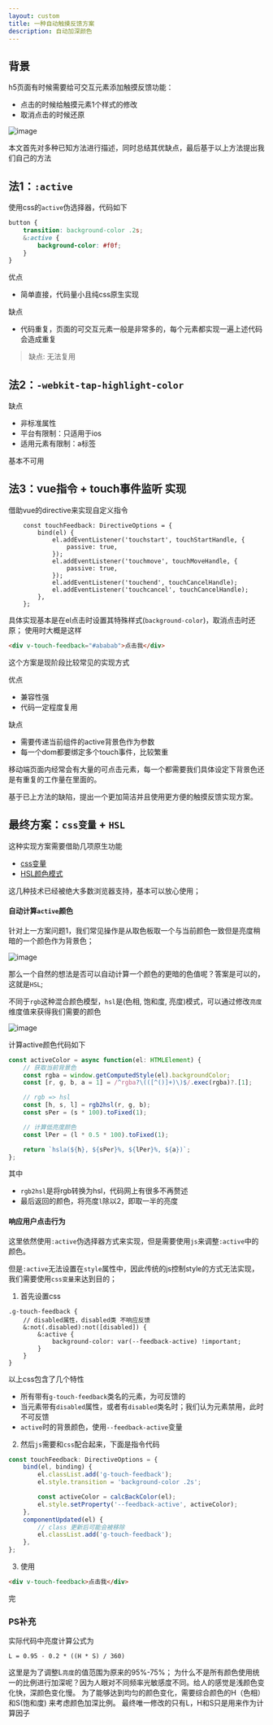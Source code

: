 ```yaml
---
layout: custom
title: 一种自动触摸反馈方案
description: 自动加深颜色
---
```


## 背景
h5页面有时候需要给可交互元素添加触摸反馈功能：
- 点击的时候给触摸元素1个样式的修改
- 取消点击的时候还原

![image](https://hy911.oss-cn-hangzhou.aliyuncs.com/tapFeedback/press.png)

本文首先对多种已知方法进行描述，同时总结其优缺点，最后基于以上方法提出我们自己的方法

## 法1：`:active`
使用css的`active`伪选择器，代码如下
```css
button {
    transition: background-color .2s;
    &:active {
        background-color: #f0f;
    }
}
```
优点
- 简单直接，代码量小且纯css原生实现

缺点
- 代码重复，页面的可交互元素一般是非常多的，每个元素都实现一遍上述代码会造成重复

> 缺点: 无法复用

## 法2：`-webkit-tap-highlight-color`
缺点
- 非标准属性
- 平台有限制：只适用于ios
- 适用元素有限制：a标签

基本不可用

## 法3：vue指令 + touch事件监听 实现

借助vue的directive来实现自定义指令

```
    const touchFeedback: DirectiveOptions = {
        bind(el) {
            el.addEventListener('touchstart', touchStartHandle, {
                passive: true,
            });
            el.addEventListener('touchmove', touchMoveHandle, {
                passive: true,
            });
            el.addEventListener('touchend', touchCancelHandle);
            el.addEventListener('touchcancel', touchCancelHandle);
        },
    };
```

具体实现基本是在el点击时设置其特殊样式(`background-color`)，取消点击时还原；
使用时大概是这样

```html
<div v-touch-feedback="#ababab">点击我</div>
```

这个方案是现阶段比较常见的实现方式

优点
- 兼容性强
- 代码一定程度复用

缺点
- 需要传递当前组件的active背景色作为参数
- 每一个dom都要绑定多个touch事件，比较繁重

移动端页面内经常会有大量的可点击元素，每一个都需要我们具体设定下背景色还是有重复的工作量在里面的。

基于已上方法的缺陷，提出一个更加简洁并且使用更方便的触摸反馈实现方案。

## 最终方案：`css变量` + `HSL`
这种实现方案需要借助几项原生功能

- [css变量](https://developer.mozilla.org/zh-CN/docs/Web/CSS/--*)
- [HSL颜色模式](https://developer.mozilla.org/zh-CN/docs/Web/CSS/color_value#hsl%E9%A2%9C%E8%89%B2)

这几种技术已经被绝大多数浏览器支持，基本可以放心使用；


#### 自动计算`active`颜色
针对上一方案问题1，我们常见操作是从取色板取一个与当前颜色一致但是亮度稍暗的一个颜色作为背景色；

![image](https://hy911.oss-cn-hangzhou.aliyuncs.com/tapFeedback/color_pick.png)

那么一个自然的想法是否可以自动计算一个颜色的更暗的色值呢？答案是可以的，这就是`HSL`;

不同于`rgb`这种混合颜色模型，`hsl`是(色相, 饱和度, 亮度)模式，可以通过修改`亮度`维度值来获得我们需要的颜色

![image](https://hy911.oss-cn-hangzhou.aliyuncs.com/tapFeedback/color_hsl.jpeg)

计算active颜色代码如下

```typescript
const activeColor = async function(el: HTMLElement) {
    // 获取当前背景色
    const rgba = window.getComputedStyle(el).backgroundColor;
    const [r, g, b, a = 1] = /^rgba?\(([^()]+)\)$/.exec(rgba)?.[1];

    // rgb => hsl
    const [h, s, l] = rgb2hsl(r, g, b);
    const sPer = (s * 100).toFixed(1);

    // 计算低亮度颜色
    const lPer = (l * 0.5 * 100).toFixed(1);

    return `hsla(${h}, ${sPer}%, ${lPer}%, ${a})`;
};
```

其中
- `rgb2hsl`是将rgb转换为hsl，代码网上有很多不再赘述
- 最后返回的颜色，将亮度`l`除以2，即取一半的亮度

#### 响应用户点击行为
这里依然使用`:active`伪选择器方式来实现，但是需要使用`js`来调整`:active`中的颜色。

但是`:active`无法设置在`style`属性中，因此传统的js控制style的方式无法实现，我们需要使用`css变量`来达到目的；

1. 首先设置css
```less
.g-touch-feedback {
    // disabled属性，disabled类 不响应反馈
    &:not(.disabled):not([disabled]) {
        &:active {
            background-color: var(--feedback-active) !important;
        }
    }
}
```
以上css包含了几个特性
- 所有带有`g-touch-feedback`类名的元素，为可反馈的
- 当元素带有`disabled`属性，或者有`disabled`类名时；我们认为元素禁用，此时不可反馈
- `active`时的背景颜色，使用`--feedback-active`变量

2. 然后`js`需要和`css`配合起来，下面是指令代码

```typescript
const touchFeedback: DirectiveOptions = {
    bind(el, binding) {
        el.classList.add('g-touch-feedback');
        el.style.transition = 'background-color .2s';

        const activeColor = calcBackColor(el);
        el.style.setProperty('--feedback-active', activeColor);
    },
    componentUpdated(el) {
        // class 更新后可能会被移除
        el.classList.add('g-touch-feedback');
    },
};
```

3. 使用

```html
<div v-touch-feedback>点击我</div>
```

完

### PS补充
实际代码中亮度计算公式为

```
L = 0.95 - 0.2 * ((H * S) / 360)
```

这里是为了调整L`亮度`的值范围为原来的95%-75%；
为什么不是所有颜色使用统一的比例进行加深呢？因为人眼对不同频率光敏感度不同。给人的感觉是浅颜色变化快，深颜色变化慢。
为了能够达到均匀的颜色变化，需要综合颜色的H（色相）和S(饱和度) 来考虑颜色加深比例。
最终唯一修改的只有L，H和S只是用来作为计算因子